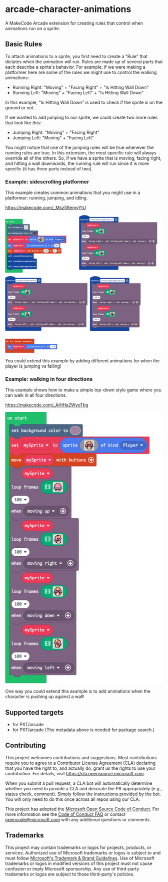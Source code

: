 # arcade-character-animations

A MakeCode Arcade extension for creating rules that control when animations run on a sprite.

## Basic Rules

To attach animations to a sprite, you first need to create a "Rule" that dictates when the animation will run. Rules are made up of several parts that each describe a sprite's behavior. For example, if we were making a platformer here are some of the rules we might use to control the walking animations:

* Running Right: "Moving" + "Facing Right" + "Is Hitting Wall Down"
* Running Left: "Moving" + "Facing Left" + "Is Hitting Wall Down"

In this example, "Is Hitting Wall Down" is used to check if the sprite is on the ground or not.

If we wanted to add jumping to our sprite, we could create two more rules that look like this:

* Jumping Right: "Moving" + "Facing Right"
* Jumping Left: "Moving" + "Facing Left"

You might notice that one of the jumping rules will be true whenever the running rules are true. In this extension, the most specific rule will always override all of the others. So, if we have a sprite that is moving, facing right, and hitting a wall downwards, the running rule will run since it is more specific (it has three parts instead of two).


### Example: sidescrolling platformer

This example creates common animations that you might use in a platformer: running, jumping, and idling.

https://makecode.com/_Msz5ftemyYtU

![A picture of blocks in the platformer example](./pngs/platformer.png)

You could extend this example by adding different animations for when the player is jumping vs falling!


### Example: walking in four directions

This example shows how to make a simple top-down style game where you can walk in all four directions.

https://makecode.com/_AiHHa2WyoTbg

![A picture of blocks in the top-down example](./pngs/top-down.png)

One way you could extend this example is to add animations when the character is pushing up against a wall!


## Supported targets

* for PXT/arcade
* for PXT/arcade
(The metadata above is needed for package search.)

## Contributing

This project welcomes contributions and suggestions.  Most contributions require you to agree to a
Contributor License Agreement (CLA) declaring that you have the right to, and actually do, grant us
the rights to use your contribution. For details, visit https://cla.opensource.microsoft.com.

When you submit a pull request, a CLA bot will automatically determine whether you need to provide
a CLA and decorate the PR appropriately (e.g., status check, comment). Simply follow the instructions
provided by the bot. You will only need to do this once across all repos using our CLA.

This project has adopted the [Microsoft Open Source Code of Conduct](https://opensource.microsoft.com/codeofconduct/).
For more information see the [Code of Conduct FAQ](https://opensource.microsoft.com/codeofconduct/faq/) or
contact [opencode@microsoft.com](mailto:opencode@microsoft.com) with any additional questions or comments.

## Trademarks

This project may contain trademarks or logos for projects, products, or services. Authorized use of Microsoft
trademarks or logos is subject to and must follow
[Microsoft's Trademark & Brand Guidelines](https://www.microsoft.com/en-us/legal/intellectualproperty/trademarks/usage/general).
Use of Microsoft trademarks or logos in modified versions of this project must not cause confusion or imply Microsoft sponsorship.
Any use of third-party trademarks or logos are subject to those third-party's policies.
